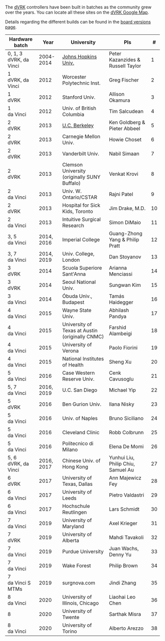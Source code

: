 The [dVRK](/jhu-dvrk/sawIntuitiveResearchKit/wiki) controllers have been built in batches as the community grew over the years.  You can locate all these sites on the [dVRK Google Map](https://mapsengine.google.com/map/embed?mid=z14AfgTT1a9w.ktOc3SMAsVF4).

Details regarding the different builds can be found in the [board versions page](/jhu-dvrk/sawIntuitiveResearchKit/wiki/Board-Versions).

| Hardware batch | Year | University | PIs | # | 
| -------------- | ---- | ---------- | ------| ---- |
| 0, 1, 3<br>dVRK, da Vinci | 2004-2014 | [Johns Hopkins Univ.](https://lcsr.jhu.edu) | Peter Kazanzides  & Russell Taylor | 1 |
| 1<br>dVRK, da Vinci | 2012 | Worcester Polytechnic Inst. | Greg Fischer | 2 | 
| 1<br>dVRK | 2012 | Stanford Univ. | Allison Okamura | 3 |
| 1<br>da Vinci | 2012 | Univ. of British Columbia | Tim Salcudean | 4 |
| 2<br>dVRK | 2013 | [U.C. Berkeley](http://bair.berkeley.edu/blog/2017/10/17/lfd-surgical-robots/) | Ken Goldberg & Pieter Abbeel | 5 |
| 2<br>dVRK | 2013 | Carnegie Mellon Univ. | Howie Choset | 6 |
| 2<br>dVRK | 2013 | Vanderbilt Univ. | Nabil Simaan | 7 |
| 2<br>dVRK | 2013 | Clemson University<br>(originally SUNY Buffalo) | Venkat Krovi | 8 |
| 2<br>da Vinci | 2013 | Univ. W. Ontario/CSTAR | Rajni Patel | 9 |
| 2<br>dVRK | 2013 | Hospital for Sick Kids, Toronto | Jim Drake, M.D. | 10 |
| 2<br>da Vinci | 2013 | Intuitive Surgical Research | Simon DiMaio | 11 |
| 3, 5<br>da Vinci | 2014, 2016 | Imperial College | Guang-Zhong Yang & Philip Pratt | 12 |
| 3, 7<br>da Vinci | 2014, 2019 | Univ. College, London | Dan Stoyanov | 13 |
| 3<br>dVRK | 2014 | Scuola Superiore Sant'Anna | Arianna Menciassi | 14 |
| 3<br>dVRK | 2014 | Seoul National Univ. | Sungwan Kim | 15 |
| 3<br>da Vinci | 2014 | Óbuda Univ., Budapest | Tamás Haidegger | 16 |
| 4<br>da Vinci | 2015 | Wayne State Univ. | Abhilash Pandya | 17 |
| 4<br>da Vinci | 2015 | University of Texas at Austin<br>(originally CNMC) | Farshid Alambeigi | 18 |
| 4<br>da Vinci | 2015 | University of Verona | Paolo Fiorini | 19 |
| 4<br>da Vinci | 2015 | National Institutes of Health | Sheng Xu | 20 |
| 5<br>da Vinci | 2016 | Case Western Reserve Univ. | Cenk Cavusoglu | 21 |
| 5, 7<br>da Vinci | 2016, 2019 | U.C. San Diego | Michael Yip | 22 |
| 5<br>dVRK | 2016 | Ben Gurion Univ. | Ilana Nisky | 23 |
| 5<br>da Vinci | 2016 | Univ. of Naples | Bruno Siciliano | 24 |
| 5<br>da Vinci | 2016 | Cleveland Clinic | Robb Colbrunn | 25 |
| 5<br>da Vinci | 2016 | Politecnico di Milano | Elena De Momi | 26 |
| 5, 6<br>dVRK, da Vinci | 2016, 2017 | Chinese Univ. of Hong Kong | Yunhui Liu, Philip Chiu, Samuel Au | 27 |
| 6<br>dVRK | 2017 | University of Texas, Dallas | Ann Majewicz Fey | 28 |
| 6<br>da Vinci | 2017 | University of Leeds | Pietro Valdastri | 29 |
| 6<br>da Vinci | 2017 | Hochschule Reutlingen | Lars Schmidt | 30 |
| 7<br>da Vinci | 2019 | University of Maryland | Axel Krieger | 31 |
| 7<br>dVRK | 2019 | University of Alberta | Mahdi Tavakoli | 32 |
| 7<br>da Vinci | 2019 | Purdue University | Juan Wachs, Denny Yu | 33 |
| 7<br>da Vinci | 2019 | Wake Forest | Philip Brown | 34 |
| 7<br>da Vinci S MTMs | 2019 | surgnova.com | Jindi Zhang | 35 |
| 8<br>da Vinci | 2020 | University of Illinois, Chicago | Liaohai Leo Chen  | 36 |
| 8 | 2020 | University of Twente | Sarthak Misra | 37 |
| 8<br>da Vinci | 2020 | University of Torino | Alberto Arezzo | 38 |